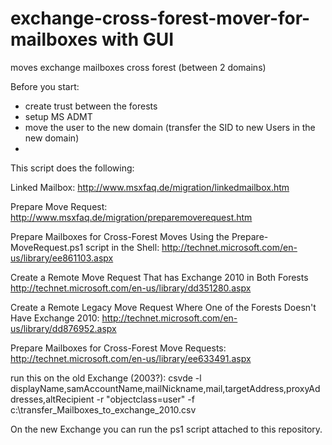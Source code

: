 exchange-cross-forest-mover-for-mailboxes with GUI
=========================================

moves exchange mailboxes cross forest (between 2 domains)

Before you start:
- create trust between the forests
- setup MS ADMT
- move the user to the new domain (transfer the SID to new Users in the new domain)
- 



This script does the following:

Linked Mailbox:
http://www.msxfaq.de/migration/linkedmailbox.htm

Prepare Move Request:
http://www.msxfaq.de/migration/preparemoverequest.htm

Prepare Mailboxes for Cross-Forest Moves Using the Prepare-MoveRequest.ps1 script in the Shell:
http://technet.microsoft.com/en-us/library/ee861103.aspx

Create a Remote Move Request That has Exchange 2010 in Both Forests
http://technet.microsoft.com/en-us/library/dd351280.aspx

Create a Remote Legacy Move Request Where One of the Forests Doesn't Have Exchange 2010:
http://technet.microsoft.com/en-us/library/dd876952.aspx

Prepare Mailboxes for Cross-Forest Move Requests:
http://technet.microsoft.com/en-us/library/ee633491.aspx

run this on the old Exchange (2003?):
csvde -l displayName,samAccountName,mailNickname,mail,targetAddress,proxyAddresses,altRecipient -r "objectclass=user" -f c:\transfer_Mailboxes_to_exchange_2010.csv

On the new Exchange you can run the ps1 script attached to this repository.


